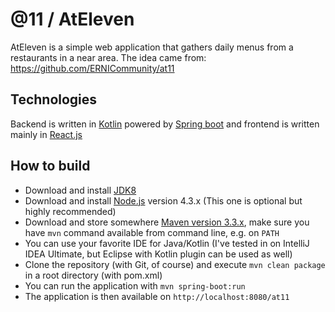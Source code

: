 # @11 / AtEleven
AtEleven is a simple web application that gathers daily menus from a restaurants in a near area. The idea came from: https://github.com/ERNICommunity/at11

## Technologies
Backend is written in [Kotlin](http://try.kotlinlang.org) powered by [Spring boot](http://projects.spring.io/spring-boot/) and frontend is written mainly in [React.js](https://facebook.github.io/react/)

## How to build
* Download and install [JDK8](http://www.oracle.com/technetwork/java/javase/downloads/jdk8-downloads-2133151.html)
* Download and install [Node.js](https://nodejs.org/en/download/) version 4.3.x (This one is optional but highly recommended)
* Download and store somewhere [Maven version 3.3.x](https://maven.apache.org/download.cgi), make sure you have `mvn` command available from command line, e.g. on `PATH`
* You can use your favorite IDE for Java/Kotlin (I've tested in on IntelliJ IDEA Ultimate, but Eclipse with Kotlin plugin can be used as well)
* Clone the repository (with Git, of course) and execute `mvn clean package` in a root directory (with pom.xml)
* You can run the application with `mvn spring-boot:run`
* The application is then available on `http://localhost:8080/at11`

